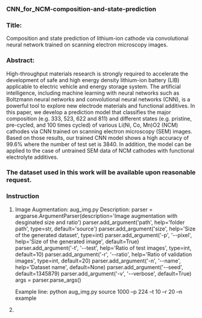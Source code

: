 ###  CNN_for_NCM-composition-and-state-prediction

### Title:
Composition and state prediction of lithium-ion cathode via convolutional neural network trained on scanning electron microscopy images.


### Abstract:
High-throughput materials research is strongly required to accelerate the development of safe and high energy density lithium-ion battery (LIB) applicable to electric vehicle and energy storage system. The artificial intelligence, including machine learning with neural networks such as Boltzmann neural networks and convolutional neural networks (CNN), is a powerful tool to explore new electrode materials and functional additives. In this paper, we develop a prediction model that classifies the major composition (e.g. 333, 523, 622 and 811) and different states (e.g. pristine, pre-cycled, and 100 times cycled) of various Li(Ni, Co, Mn)O2 (NCM) cathodes via CNN trained on scanning electron microscopy (SEM) images. Based on those results, our trained CNN model shows a high accuracy of 99.6% where the number of test set is 3840. In addition, the model can be applied to the case of untrained SEM data of NCM cathodes with functional electrolyte additives.

###  The dataset  used in this work will be available upon reasonable request.




### Instruction
1. Image Augmentation: aug_img.py
    Description: 
    parser = argparse.ArgumentParser(description='Image augmentation with desginated size and ratio')
    parser.add_argument('path', help='folder path', type=str, default='source')
    parser.add_argument('size', help='Size of the generated dataset', type=int)
    parser.add_argument('-p', '--pixel', help='Size of the generated image', default=True)
    parser.add_argument('-t', '--test', help='Ratio of test images', type=int, default=10)
    parser.add_argument('-r', '--ratio', help='Ratio of validation images', type=int, default=20)
    parser.add_argument('-n', '--name', help='Dataset name', default=None)
    parser.add_argument('--seed', default=1345879)
    parser.add_argument('-v', '--verbose', default=True)
    args = parser.parse_args()
   
   Example line:
   python aug_img.py source 1000 –p 224 –t 10 –r 20 –n example


3. 
 

